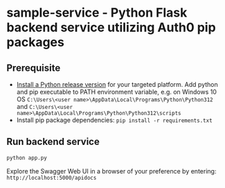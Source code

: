 # sample-service - Python Flask backend service utilizing Auth0 pip packages

## Prerequisite

- [Install a Python release version](https://www.python.org/downloads/windows/) for your targeted platform. Add python and pip executable to PATH environment variable, e.g. on Windows 10 OS `C:\Users\<user name>\AppData\Local\Programs\Python\Python312` and `C:\Users\<user name>\AppData\Local\Programs\Python\Python312\scripts`
- Install pip package dependencies: `pip install -r requirements.txt`

## Run backend service 

```sh
python app.py
```

Explore the Swagger Web UI in a browser of your preference by entering: `http://localhost:5000/apidocs`

